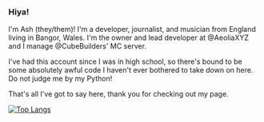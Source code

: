 ### Hiya!  
  
I'm Ash (they/them)! I'm a developer, journalist, and musician from England living in Bangor, Wales. I'm the owner and lead developer at @AeoliaXYZ and I manage @CubeBuilders' MC server.  
    
I've had this account since I was in high school, so there's bound to be some absolutely awful code I haven't ever bothered to take down on here. Do not judge me by my Python!    
    
That's all I've got to say here, thank you for checking out my page.

[![Top Langs](https://github-readme-stats.vercel.app/api/top-langs/?username=Asheiou&layout=compact&theme=dark)](https://github.com/anuraghazra/github-readme-stats)
